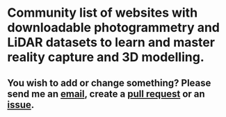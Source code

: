 # Community list of websites with downloadable photogrammetry and LiDAR datasets to learn and master reality capture and 3D modelling.

## You wish to add or change something? Please send me an [email](mailto:mvarga1989@gmail.com), create a [pull request](https://github.com/mvarga1989/Awesome_Geospatial_jobs/pulls) or an [issue](https://github.com/mvarga1989/Awesome_Geospatial_jobs/issues).
